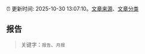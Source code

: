 :alarm_clock: 更新时间: 2025-10-30 13:07:10。[文章来源](/README.md)、[文章分类](/TAGS.md)

## 报告


> 关键字：`报告`、`月报`



